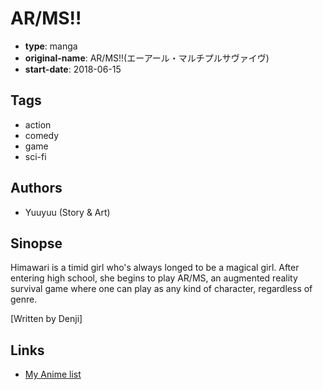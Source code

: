 # AR/MS!!

-   **type**: manga
-   **original-name**: AR/MS!!(エーアール・マルチプルサヴァイヴ)
-   **start-date**: 2018-06-15

## Tags

-   action
-   comedy
-   game
-   sci-fi

## Authors

-   Yuuyuu (Story & Art)

## Sinopse

Himawari is a timid girl who's always longed to be a magical girl. After entering high school, she begins to play AR/MS, an augmented reality survival game where one can play as any kind of character, regardless of genre.

[Written by Denji]

## Links

-   [My Anime list](https://myanimelist.net/manga/117990/AR_MS)
